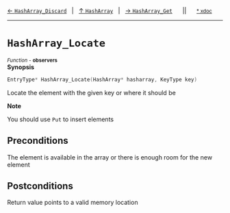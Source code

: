 [&#8592; `HashArray_Discard`](HTL_hasharray.t.h--hasharray--hasharray_discard.md)&nbsp;&nbsp;&nbsp;|&nbsp;&nbsp;&nbsp;[&#8593; `HashArray`](HTL_hasharray.t.h--hasharray.md)&nbsp;&nbsp;&nbsp;|&nbsp;&nbsp;&nbsp;[&#8594; `HashArray_Get`](HTL_hasharray.t.h--hasharray--hasharray_get.md)&nbsp;&nbsp;&nbsp;&nbsp;&nbsp;&nbsp;||&nbsp;&nbsp;&nbsp;&nbsp;&nbsp;&nbsp;<small>[\* xdoc](../xdoc/HTL_hasharray.t.h.xmd#L78)</small>
***

# `HashArray_Locate`
<small>*Function* - **observers**</small>  
**Synopsis**

```cpp
EntryType* HashArray_Locate(HashArray* hasharray, KeyType key)
```

Locate the element with the given key or where it should be


**Note**  

You should use `Put` to insert elements


## Preconditions


The element is available in the array
or there is enough room for the new element


## Postconditions

Return value points to a valid memory location


